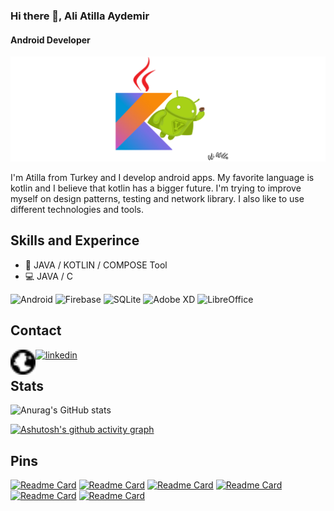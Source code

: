 ### Hi there 👋, Ali Atilla Aydemir
#### Android Developer
<!-- ![Android Developer](https://github.com/aliatillaydemir/aliatillaydemir/blob/main/android_design.png) -->
![Android Developer](https://github.com/aliatillaydemir/aliatillaydemir/blob/main/and.png)

I'm Atilla from Turkey and I develop android apps. My favorite language is kotlin and I believe that kotlin has a bigger future. I'm trying to improve myself on design patterns, testing and network library. I also like to use different technologies and tools.

## Skills and Experince 

* :iphone: JAVA / KOTLIN / COMPOSE Tool
* :computer: JAVA / C

![Android](https://img.shields.io/badge/Android-3DDC84?style=for-the-badge&logo=android&logoColor=white)
![Firebase](https://img.shields.io/badge/firebase-%23039BE5.svg?style=for-the-badge&logo=firebase)
![SQLite](https://img.shields.io/badge/sqlite-%2307405e.svg?style=for-the-badge&logo=sqlite&logoColor=white)
![Adobe XD](https://img.shields.io/badge/Adobe%20XD-470137?style=for-the-badge&logo=Adobe%20XD&logoColor=#FF61F6)
![LibreOffice](https://img.shields.io/badge/LibreOffice-%2318A303?style=for-the-badge&logo=LibreOffice&logoColor=white)

<!--[![Top Langs](https://github-readme-stats.vercel.app/api/top-langs/?username=aliatillaydemir&layout=compact)](https://github.com/aliatillaydemir/github-readme-stats)-->
<!--
[![Top Langs](https://github-readme-stats.vercel.app/api/top-langs/?username=aliatillaydemir&hide=javascript,html)](https://github.com/anuraghazra/github-readme-stats)
[![Top Langs](https://github-readme-stats.vercel.app/api/top-langs/?username=aliatillaydemir&layout=compact)](https://github.com/anuraghazra/github-readme-stats)
[![Top Langs](https://github-readme-stats.vercel.app/api/top-langs/?username=aliatillaydemir&hide=asp)](https://github.com/anuraghazra/github-readme-stats)
-->

## Contact 

[<img src='https://cdn.jsdelivr.net/npm/simple-icons@3.0.1/icons/linkedin.svg' alt='linkedin' height='40'>](https://www.linkedin.com/in/atilla-aydemir-406b99193/) [<img align="left" alt="arnabdey.co" width="40px" src="https://raw.githubusercontent.com/iconic/open-iconic/master/svg/globe.svg" />][website]

[website]: https://aliatillaydemir.github.io

## Stats

![Anurag's GitHub stats](https://github-readme-stats.vercel.app/api?username=aliatillaydemir&show_icons=true&theme=radical)

[![Ashutosh's github activity graph](https://activity-graph.herokuapp.com/graph?username=aliatillaydemir&theme=dracula)](https://github.com/ashutosh00710/github-readme-activity-graph)

## Pins

[![Readme Card](https://github-readme-stats.vercel.app/api/pin/?username=aliatillaydemir&repo=MeetFriends-App)](https://github.com/aliatillaydemir/MeetFriends-App)
[![Readme Card](https://github-readme-stats.vercel.app/api/pin/?username=aliatillaydemir&repo=CryptoApp)](https://github.com/aliatillaydemir/CryptoApp)
[![Readme Card](https://github-readme-stats.vercel.app/api/pin/?username=aliatillaydemir&repo=Crash_baloons)](https://github.com/aliatillaydemir/Crash_baloons)
[![Readme Card](https://github-readme-stats.vercel.app/api/pin/?username=aliatillaydemir&repo=labirent_oyunu)](https://github.com/aliatillaydemir/labirent_oyunu)
[![Readme Card](https://github-readme-stats.vercel.app/api/pin/?username=aliatillaydemir&repo=MovieApp)](https://github.com/aliatillaydemir/MovieApp)
[![Readme Card](https://github-readme-stats.vercel.app/api/pin/?username=aliatillaydemir&repo=RedditClone)](https://github.com/aliatillaydemir/RedditClone)




